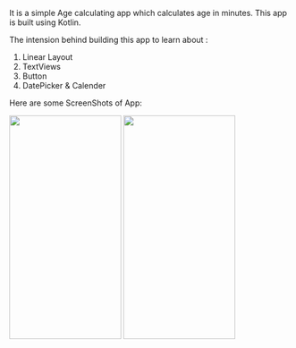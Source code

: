 It is a simple Age calculating app which calculates age in minutes. This app is built using Kotlin.

The intension behind building this app to learn about :
1) Linear Layout
2) TextViews
3) Button
4) DatePicker & Calender

Here are some ScreenShots of App:

<p float="left">
  <img src="https://user-images.githubusercontent.com/72931748/198898558-7c3eda34-c815-4ce3-8c1d-29d7a4104ff1.png" width="200" height="400" />
  
  <img src="https://user-images.githubusercontent.com/72931748/198898566-bccc9d4b-0f10-48f4-ba61-9d764260b16a.png" width="200" height="400" />
</p>



